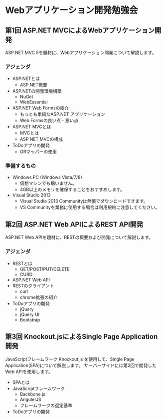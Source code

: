 
# Webアプリケーション開発勉強会

## 第1回 ASP.NET MVCによるWebアプリケーション開発

ASP.NET MVC 5を題材に、Webアプリケーション開発について解説します。

### アジェンダ

* ASP.NETとは
  - ASP.NET概要
* ASP.NETの開発環境構築
  - NuGet
  - WebEssential
* ASP.NET Web Formsの紹介
  - もっとも単純なASP.NET アプリケーション
  - Web Formsの良い点・悪い点
* ASP.NET MVCとは
  - MVCとは
  - ASP.NET MVCの構成
* ToDoアプリの開発
  - ORマッパーの使用

### 準備するもの

* Windows PC (Windows Vista/7/8)
  - 仮想マシンでも構いません。
  - 4GB以上のメモリを確保することをおすすめします。
* Visual Studio 2013
  - Visual Studio 2013 Communityは無償でダウンロードできます。
  - VS Communityを業務に使用する場合は利用規約に注意してください。


## 第2回 ASP.NET Web APIによるREST API開発

ASP.NET Web APIを題材に、RESTの概要および開発について解説します。

### アジェンダ

* RESTとは
  - GET/POST/PUT/DELETE
  - CURD
* ASP.NET Web API
* RESTのクライアント
  - curl
  - chrome拡張の紹介
* ToDoアプリの開発
  - jQuery
  - jQuery UI
  - Bootstrap


## 第3回 Knockout.jsによるSingle Page Application開発

JavaScriptフレームワーク Knockout.js を使用して、Single Page Application(SPA)について解説します。
サーバーサイドには第2回で開発したWeb APIを使用します。

* SPAとは
* JavaScriptフレームワーク
  - Backbone.js
  - AngulerJS
  - フレームワークの選定基準
* ToDoアプリの開発
